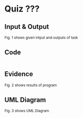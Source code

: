 # Quiz ???

## Input & Output


<sub>Fig. 1 shows given intput and outputs of task
## Code

```py

```

## Evidence



<sub>Fig. 2 shows results of program

## UML Diagram

<sub>Fig. 3 shows UML Diagram


